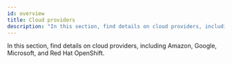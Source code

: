 ```yaml
---
id: overview
title: Cloud providers
description: "In this section, find details on cloud providers, including Amazon, Google, Microsoft, and Red Hat OpenShift."
---
```


In this section, find details on cloud providers, including Amazon, Google, Microsoft, and Red Hat OpenShift.
